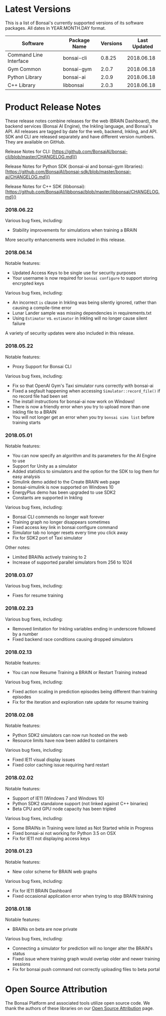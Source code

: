 # Latest Versions

This is a list of Bonsai's currently supported versions of its software packages. All dates in YEAR.MONTH.DAY format.

| Software               | Package Name | Versions | Last Updated |
| -                      | -            | -        | -            |
| Command Line Interface | bonsai-cli   | 0.8.25   | 2018.06.18   |
| Gym Common             | bonsai-gym   | 2.0.7    | 2018.06.18   |
| Python Library         | bonsai-ai    | 2.0.9    | 2018.06.18   |
| C++ Library            | libbonsai    | 2.0.3    | 2018.06.18   |

# Product Release Notes

These release notes combine releases for the web (BRAIN Dashboard), the backend services (Bonsai AI Engine), the Inkling language, and Bonsai's API. All releases are tagged by date for the web, backend, Inkling, and API. SDK and CLI are released separately and have different version numbers. They are available on GitHub.

Release Notes for CLI: [https://github.com/BonsaiAI/bonsai-cli/blob/master/CHANGELOG.md]()

Release Notes for Python SDK (bonsai-ai and bonsai-gym libraries): [https://github.com/BonsaiAI/bonsai-sdk/blob/master/bonsai-ai/CHANGELOG.md]()

Release Notes for C++ SDK (libbonsai): [https://github.com/BonsaiAI/libbonsai/blob/master/libbonsai/CHANGELOG.md]()

### 2018.06.22

Various bug fixes, including: 

* Stability improvements for simulations when training a BRAIN

More security enhancements were included in this release.

### 2018.06.14

Notable features:

* Updated Access Keys to be single use for security purposes
* Your username is now required for `bonsai configure` to support storing encrypted keys

Various bug fixes, including:

* An incorrect `is` clause in Inkling was being silently ignored, rather than causing a compile-time error
* Lunar Lander sample was missing dependencies in requirements.txt
* Using `Estimator` vs. `estimator` in Inkling will no longer cause silent failure

A variety of security updates were also included in this release.

### 2018.05.22

Notable features:

* Proxy Support for Bonsai CLI

Various bug fixes, including:

* Fix so that OpenAI Gym's Taxi simulator runs correctly with bonsai-ai
* Fixed a segfault happening when accessing `Simulator::record_file()` if no record file had been set
* The install instructions for bonsai-ai now work on Windows!
* There is now a friendly error when you try to upload more than one Inkling file to a BRAIN
* You will not longer get an error when you try `bonsai sims list` before training starts

### 2018.05.01

Notable features:

* You can now specify an algorithm and its parameters for the AI Engine to use
* Support for Unity as a simulator
* Added statistics to simulators and the option for the SDK to log them for easy analysis
* Simulink demo added to the Create BRAIN web page
* bonsai-simulink is now supported on Windows 10
* EnergyPlus demo has been upgraded to use SDK2
* Constants are supported in Inkling

Various bug fixes, including:

* Bonsai CLI commends no longer wait forever
* Training graph no longer disappears sometimes
* Fixed access key link in bonsai configure command
* Simulator tab no longer resets every time you click away
* Fix for SDK2 port of Taxi simulator

Other notes:

* Limited BRAINs actively training to 2
* Increase of supported parallel simulators from 256 to 1024

### 2018.03.07

Various bug fixes, including:

* Fixes for resume training

### 2018.02.23

Various bug fixes, including:

* Removed limitation for Inkling variables ending in underscore followed by a number
* Fixed backend race conditions causing dropped simulators

### 2018.02.13

Notable features:

* You can now Resume Training a BRAIN or Restart Training instead

Various bug fixes, including:

* Fixed action scaling in prediction episodes being different than training episodes
* Fix for the iteration and exploration rate update for resume training

### 2018.02.08

Notable features:

* Python SDK2 simulators can now run hosted on the web
* Resource limits have now been added to containers

Various bug fixes, including:

* Fixed IE11 visual display issues
* Fixed color caching issue requiring hard restart

### 2018.02.02

Notable features:

* Support of IE11 (Windows 7 and Windows 10)
* Python SDK2 standalone support (not linked against C++ binaries)
* Beta CPU and GPU node capacity has been tripled

Various bug fixes, including:

* Some BRAINs in Training were listed as Not Started while in Progress
* Fixed bonsai-ai not working for Python 3.5 on OSX
* Fix for IE11 not displaying access keys

### 2018.01.23

Notable features:

* New color scheme for BRAIN web graphs

Various bug fixes, including:

* Fix for IE11 BRAIN Dashboard
* Fixed occasional application error when trying to stop BRAIN training

### 2018.01.18

Notable features:

* BRAINs on beta are now private

Various bug fixes, including:

* Connecting a simulator for prediction will no longer alter the BRAIN's status
* Fixed issue where training graph would overlap older and newer training sessions
* Fix for bonsai push command not correctly uploading files to beta portal

# Open Source Attribution

The Bonsai Platform and associated tools utilize open source code. We thank the authors of these libraries on our [Open Source Attribution](./open-source.html) page.